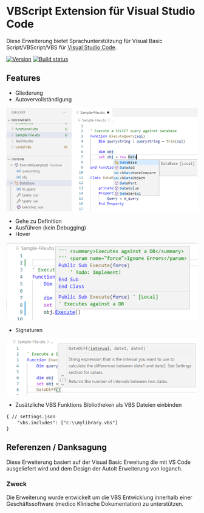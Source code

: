 # VBScript Extension für Visual Studio Code
Diese Erweiterung bietet Sprachunterstützung für Visual Basic Script/VBScript/VBS für [Visual Studio Code](https://code.visualstudio.com/).

[![Version](https://vsmarketplacebadge.apphb.com/version/serpen.vbsvscode.svg)](https://marketplace.visualstudio.com/items?itemName=serpen.vbsvscode)
[![Build status](https://ci.appveyor.com/api/projects/status/0i0hrbt657y8geef?svg=true)](https://ci.appveyor.com/project/Serpen/vbs-vscode)


## Features
- Gliederung
- Autovervollständigung

![Outline](assets/docs/Completion-And-Outline.png)
- Gehe zu Definition
- Ausführen (kein Debugging)
- Hover

![Hover](assets/docs/Hover.png)
- Signaturen

![Hover](assets/docs/Signature.png)

- Zusätzliche VBS Funktions Bibliotheken als VBS Dateien einbinden
```
{ // settings.json
    "vbs.includes": ["c:\\mylibrary.vbs"]
}
```

## Referenzen / Danksagung
Diese Erweiterung basiert auf der Visual Basic Erweitung die mit VS Code ausgeliefert wird und dem Design der AutoIt Erweiterung von loganch.

### Zweck
Die Erweiterung wurde entwickelt um die VBS Entwicklung innerhalb einer Geschäftssoftware (medico Klinische Dokumentation) zu unterstützen.
